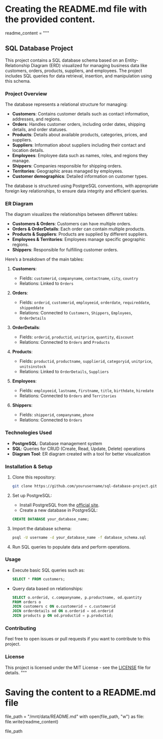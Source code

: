 # Creating the README.md file with the provided content.
readme_content = """
## SQL Database Project

This project contains a SQL database schema based on an Entity-Relationship Diagram (ERD) visualized for managing business data like customers, orders, products, suppliers, and employees. The project includes SQL queries for data retrieval, insertion, and manipulation using this schema.

### Project Overview

The database represents a relational structure for managing:

- **Customers**: Contains customer details such as contact information, addresses, and regions.
- **Orders**: Handles customer orders, including order dates, shipping details, and order statuses.
- **Products**: Details about available products, categories, prices, and suppliers.
- **Suppliers**: Information about suppliers including their contact and location details.
- **Employees**: Employee data such as names, roles, and regions they manage.
- **Shippers**: Companies responsible for shipping orders.
- **Territories**: Geographic areas managed by employees.
- **Customer demographics**: Detailed information on customer types.
  
The database is structured using PostgreSQL conventions, with appropriate foreign key relationships, to ensure data integrity and efficient queries.

### ER Diagram

The diagram visualizes the relationships between different tables:

- **Customers & Orders**: Customers can have multiple orders.
- **Orders & OrderDetails**: Each order can contain multiple products.
- **Products & Suppliers**: Products are supplied by different suppliers.
- **Employees & Territories**: Employees manage specific geographic regions.
- **Shippers**: Responsible for fulfilling customer orders.
  
Here’s a breakdown of the main tables:

1. **Customers**:
    - Fields: `customerid`, `companyname`, `contactname`, `city`, `country`
    - Relations: Linked to `Orders`

2. **Orders**:
    - Fields: `orderid`, `customerid`, `employeeid`, `orderdate`, `requireddate`, `shippeddate`
    - Relations: Connected to `Customers`, `Shippers`, `Employees`, `OrderDetails`

3. **OrderDetails**:
    - Fields: `orderid`, `productid`, `unitprice`, `quantity`, `discount`
    - Relations: Connected to `Orders` and `Products`

4. **Products**:
    - Fields: `productid`, `productname`, `supplierid`, `categoryid`, `unitprice`, `unitsinstock`
    - Relations: Linked to `OrderDetails`, `Suppliers`

5. **Employees**:
    - Fields: `employeeid`, `lastname`, `firstname`, `title`, `birthdate`, `hiredate`
    - Relations: Connected to `Orders` and `Territories`

6. **Shippers**:
    - Fields: `shipperid`, `companyname`, `phone`
    - Relations: Connected to `Orders`

### Technologies Used

- **PostgreSQL**: Database management system
- **SQL**: Queries for CRUD (Create, Read, Update, Delete) operations
- **Diagram Tool**: ER diagram created with a tool for better visualization

### Installation & Setup

1. Clone this repository:
    ```bash
    git clone https://github.com/yourusername/sql-database-project.git
    ```

2. Set up PostgreSQL:
    - Install PostgreSQL from the [official site](https://www.postgresql.org/download/).
    - Create a new database in PostgreSQL:
    ```sql
    CREATE DATABASE your_database_name;
    ```

3. Import the database schema:
    ```bash
    psql -U username -d your_database_name -f database_schema.sql
    ```

4. Run SQL queries to populate data and perform operations.

### Usage

- Execute basic SQL queries such as:
    ```sql
    SELECT * FROM customers;
    ```

- Query data based on relationships:
    ```sql
    SELECT o.orderid, c.companyname, p.productname, od.quantity
    FROM orders o
    JOIN customers c ON o.customerid = c.customerid
    JOIN orderdetails od ON o.orderid = od.orderid
    JOIN products p ON od.productid = p.productid;
    ```

### Contributing

Feel free to open issues or pull requests if you want to contribute to this project.

### License

This project is licensed under the MIT License - see the [LICENSE](LICENSE) file for details.
"""

# Saving the content to a README.md file
file_path = "/mnt/data/README.md"
with open(file_path, "w") as file:
    file.write(readme_content)

file_path
